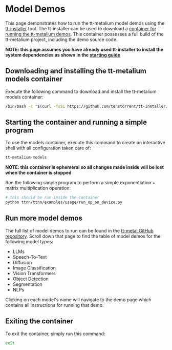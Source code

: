 # Model Demos
This page demonstrates how to run the tt-metalium model demos using the [tt-installer](https://github.com/tenstorrent/tt-installer) tool. The tt-installer can be used to download a [container for running the tt-metalium demos](https://github.com/tenstorrent/tt-installer?tab=readme-ov-file#using-tt-metalium). This container possesses a full build of the tt-metalium project, including the demo source code.

**NOTE: this page assumes you have already used tt-installer to install the system dependencies as shown in the [starting guide](https://docs.tenstorrent.com/getting-started/README.html)**

## Downloading and installing the tt-metalium models container
Execute the following command to download and install the tt-metalium models container:
```bash
/bin/bash -c "$(curl -fsSL https://github.com/tenstorrent/tt-installer/releases/latest/download/install.sh)" --no-install-kmd --no-install-hugepages --no-install-metalium-container --install-metalium-models-container --no-install-tt-flash --no-install-tt-topology --update-firmware="off" --reboot-option="never" --mode-non-interactive
```

## Starting the container and running a simple program
To use the models container, execute this command to create an interactive shell with all configuration taken care of:
```bash
tt-metalium-models
```
**NOTE: this container is ephemeral so all changes made inside will be lost when the container is stopped**

Run the following simple program to perform a simple exponentiation + matrix multiplication operation:
```bash
# this should be run inside the container
python ttnn/ttnn/examples/usage/run_op_on_device.py
```

## Run more model demos
The full list of model demos to run can be found in the [tt-metal GitHub repository](https://github.com/tenstorrent/tt-metal/tree/main). Scroll down that page to find the table of model demos for the following model types:
* LLMs
* Speech-To-Text
* Diffusion
* Image Classification
* Vision Transformers
* Object Detection
* Segmentation
* NLPs

Clicking on each model's name will navigate to the demo page which contains all instructions for running that demo.

## Exiting the container
To exit the container, simply run this command:
```bash
exit
```
